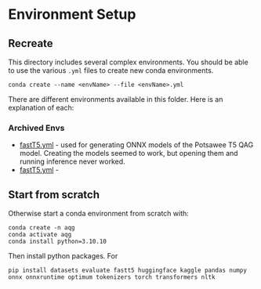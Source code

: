 # Environment Setup
## Recreate
This directory includes several complex environments. You should be able to use the various `.yml` files to create new conda environments.
```
conda create --name <envName> --file <envName>.yml
```
There are different environments available in this folder. Here is an explanation of each:
### Archived Envs
* [fastT5.yml](fastT5.yml) - used for generating ONNX models of the Potsawee T5 QAG model. Creating the models seemed to work, but opening them and running inference never worked.
* [fastT5.yml](fastT5.yml) - 

## Start from scratch
Otherwise start a conda environment from scratch with:

```
conda create -n aqg
conda activate aqg
conda install python=3.10.10
```

Then install python packages. For 
```
pip install datasets evaluate fastt5 huggingface kaggle pandas numpy onnx onnxruntime optimum tokenizers torch transformers nltk
```